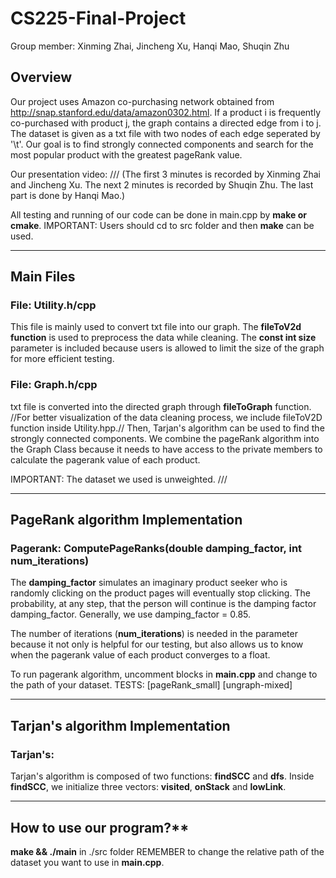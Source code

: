 # CS225-Final-Project
Group member: Xinming Zhai, Jincheng Xu, Hanqi Mao, Shuqin Zhu

## Overview
Our project uses Amazon co-purchasing network obtained from http://snap.stanford.edu/data/amazon0302.html. If a product i is frequently co-purchased with product j, the graph contains a directed edge from i to j. The dataset is given as a txt file with two nodes of each edge seperated by '\t'. Our goal is to find strongly connected components and search for the most popular product with the greatest pageRank value.

Our presentation video: ///
(The first 3 minutes is recorded by Xinming Zhai and Jincheng Xu. The next 2 minutes is recorded by Shuqin Zhu. The last part is done by Hanqi Mao.)

All testing and running of our code can be done in main.cpp by **make or cmake**. IMPORTANT: Users should cd to src folder and then **make** can be used.

- - - -
## Main Files
### File: Utility.h/cpp
This file is mainly used to convert txt file into our graph. The **fileToV2d function** is used to preprocess the data while cleaning. The **const int size** parameter is included because users is allowed to limit the size of the graph for more efficient testing.

### File: Graph.h/cpp
txt file is converted into the directed graph through **fileToGraph** function. //For better visualization of the data cleaning process, we include fileToV2D function inside Utility.hpp.// Then, Tarjan's algorithm can be used to find the strongly connected components. We combine the pageRank algorithm into the Graph Class because it needs to have access to the private members to calculate the pagerank value of each product.

IMPORTANT: The dataset we used is unweighted. ///
- - - -
## PageRank algorithm Implementation
### Pagerank: ComputePageRanks(double damping_factor, int num_iterations)

The **damping_factor** simulates an imaginary product seeker who is randomly clicking on the product pages will eventually stop clicking. The probability, at any step, that the person will continue is the damping factor damping_factor. Generally, we use damping_factor = 0.85.

The number of iterations (**num_iterations**) is needed in the parameter because it not only is helpful for our testing, but also allows us to know when the pagerank value of each product converges to a float.

To run pagerank algorithm, uncomment blocks in **main.cpp** and change to the path of your dataset. TESTS: [pageRank_small] [ungraph-mixed]

- - - - 
## Tarjan's algorithm Implementation
### Tarjan's: 

Tarjan's algorithm is composed of two functions: **findSCC** and **dfs**. Inside **findSCC**, we initialize three vectors: **visited**, **onStack** and **lowLink**.

- - - -
## How to use our program?**
**make && ./main** in ./src folder
REMEMBER to change the relative path of the dataset you want to use in **main.cpp**.

